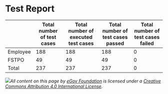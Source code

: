 # Test Report

|          | Total number of test cases | Total number of executed test cases | Total number of test cases passed | Total number of test cases failed |
| -------- | -------------------------- | ----------------------------------- | --------------------------------- | --------------------------------- |
| Employee | 188                        | 188                                 | 188                               | 0                                 |
| FSTPO    | 49                         | 49                                  | 49                                | 0                                 |
| Total    | 237                        | 237                                 | 237                               | 0                                 |



[​​![](https://i.creativecommons.org/l/by/4.0/80x15.png)​](http://creativecommons.org/licenses/by/4.0/)_All content on this page by_ [_eGov Foundation_](https://egov.org.in/) _is licensed under a_ [_Creative Commons Attribution 4.0 International License_](http://creativecommons.org/licenses/by/4.0/)_._
